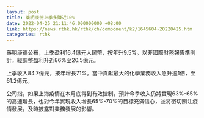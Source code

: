 ```yaml
---
layout: post
title: 藥明康德上季多賺近10%
date: 2022-04-25 21:11:46.000000000 +08:00
link: https://news.rthk.hk/rthk/ch/component/k2/1645604-20220425.htm
categories: rthk
---
```


藥明康德公布，上季盈利16.4億元人民幣，按年升9.5%。以非國際財務報告準則計，經調整盈利升近86%至20.5億元。

上季收入84.7億元，按年增長71%。當中貢獻最大的化學業務收入急升逾1倍，至61.2億元。

公司指，如果上海疫情在本月底得到有效控制，預計今季收入仍將實現63%-65%的高速增長，也對今年實現收入增長65%-70%的目標充滿信心，並將密切關注疫情發展，及時披露對業務發展的影響。
